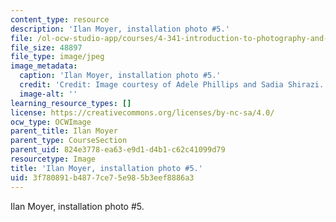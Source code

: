 ```yaml
---
content_type: resource
description: 'Ilan Moyer, installation photo #5.'
file: /ol-ocw-studio-app/courses/4-341-introduction-to-photography-and-related-media-fall-2007/3f780891b4877ce75e985b3eef8886a3_moyer8.jpg
file_size: 48897
file_type: image/jpeg
image_metadata:
  caption: 'Ilan Moyer, installation photo #5.'
  credit: 'Credit: Image courtesy of Adele Phillips and Sadia Shirazi.'
  image-alt: ''
learning_resource_types: []
license: https://creativecommons.org/licenses/by-nc-sa/4.0/
ocw_type: OCWImage
parent_title: Ilan Moyer
parent_type: CourseSection
parent_uid: 824e3778-ea63-e9d1-d4b1-c62c41099d79
resourcetype: Image
title: 'Ilan Moyer, installation photo #5.'
uid: 3f780891-b487-7ce7-5e98-5b3eef8886a3
---
```

Ilan Moyer, installation photo #5.